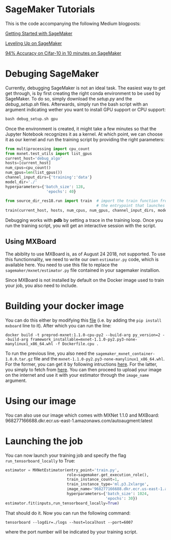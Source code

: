 # SageMaker Tutorials

This is the code accompanying the following Medium blogposts:

[Getting Started with SageMaker](https://medium.com/apache-mxnet/getting-started-with-sagemaker-ebe1277484c9)

[Leveling Up on SageMaker](https://medium.com/apache-mxnet/leveling-up-on-sagemaker-c7a5a438f0f6)

[94% Accuracy on Cifar-10 in 10 minutes on SageMaker](https://medium.com/apache-mxnet/94-accuracy-on-cifar-10-in-10-minutes-with-amazon-sagemaker-754e441d01d7)


# Debuging SageMaker

Currently, debugging SageMaker is not an ideal task. The easiest way to get get through, is by first creating the right conda environment to be used by SageMaker. To do so, simply download the *setup.py* and the *debug_setup.sh* files. Afterwards, simply run the bash script with an argument indicating wether you want to install GPU support or CPU support:

```python
bash debug_setup.sh gpu
```


Once the environment is created, it might take a few minutes so that the Jupyter Notebook recognizes it as a kernel. At which point, we can choose it as our kernel and run the training script by providing the right parameters:

```python
from multiprocessing import cpu_count
from mxnet.test_utils import list_gpus
current_host='debug_algo'
hosts=[current_host]
num_cpus=cpu_count()
num_gpus=len(list_gpus())
channel_input_dirs={'training':'data'}
model_dir='./'
hyperparameters={'batch_size': 128, 
                  'epochs': 40}
                  
from source_dir_res18.run import train  # import the train function from 
                                        # the entrypoint that launches the training loop
train(current_host, hosts, num_cpus, num_gpus, channel_input_dirs, model_dir, hyperparameters)

```

Debugging works with **pdb** by setting a trace in the training loop. Once you run the training script, you will get an interactive session with the script.


## Using MXBoard

The abiblity to use MXBoard is, as of August 24 2018, not supported. To use this functionnality, we need to write our own `estimator.py` code, which is available here. You need to use this file to replace the `sagemaker/mxnet/estimator.py`  file contained in your sagemaker installion.

Since MXBoard is not installed by default on the Docker image used to train your job, you also need to include.

# Building your docker image
You can do this either by modifying this [file](https://github.com/aws/sagemaker-mxnet-container/blob/master/docker/1.1.0/final/Dockerfile.gpu) (i.e. by adding the `pip install mxboard` line to it). After which you can run the line:

`docker build -t preprod-mxnet:1.1.0-cpu-py2 --build-arg py_version=2
--build-arg framework_installable=mxnet-1.1.0-py2.py3-none-manylinux1_x86_64.whl -f Dockerfile.cpu .`

To run the previous line, you also need the `sagemaker_mxnet_container-1.0.0.tar.gz` file and the `mxnet-1.1.0-py2.py3-none-manylinux1_x86_64.whl`. For the former, you can get it by following intructions [here](https://github.com/aws/sagemaker-mxnet-container/issues/25). For the latter, you simply to fetch from [here](https://pypi.org/project/mxnet/1.1.0/#files). You can then proceed to upload your image on the internet and use it with your estimator through the `image_name` argument.


# Using our image

You can also use our image which comes with MXNet 1.1.0 and MXBoard: 968277166688.dkr.ecr.us-east-1.amazonaws.com/autoaugment:latest

# Launching the job

You can now launch your training job and specify the flag `run_tensorboard_locally` to True:

```python
estimator = MXNetEstimator(entry_point='train.py', 
                           role=sagemaker.get_execution_role(),
                           train_instance_count=1, 
                           train_instance_type='ml.p3.2xlarge',
                           image_name='968277166688.dkr.ecr.us-east-1.amazonaws.com/autoaugment:latest',
                           hyperparameters={'batch_size': 1024, 
                                            'epochs': 30})
estimator.fit(inputs,run_tensorboard_locally=True)
```

That should do it. Now you can run the following command:

`tensorboard --logdir=./logs --host=localhost --port=6007`

where the port number will be indicated by your training script.

